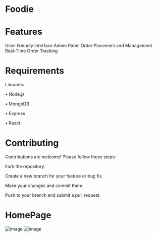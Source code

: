  # Foodie
 # Features #

User-Friendly Interface
Admin Panel
Order Placement and Management
Real-Time Order Tracking

# Requirements
Libraries:

• Node.js 

• MongoDB

• Express

• React

# Contributing
Contributions are welcome! Please follow these steps:

Fork the repository.

Create a new branch for your feature or bug fix.

Make your changes and commit them.

Push to your branch and submit a pull request.

# HomePage
![image](https://github.com/user-attachments/assets/173314f1-aac2-4687-8282-4e929e23d86c)
![image](https://github.com/user-attachments/assets/5a00960c-cc8a-4ab0-9a6f-c0bf07e18c14)

